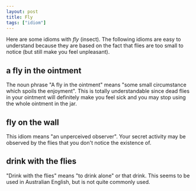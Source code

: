 ```yaml
---
layout: post
title: Fly
tags: ["idiom"]
---
```


Here are some idioms with *fly* (insect).
The following idioms are easy to understand because they are based on the fact that flies are too small to notice (but still make you feel unpleasant).

## a fly in the ointment
The noun phrase "A fly in the ointment" means "some small circumstance which spoils the enjoyment".
This is totally understandable since dead flies in your ointment will definitely make you feel sick and you may stop using the whole ointment in the jar.

## fly on the wall
This idiom means "an unperceived observer".
Your secret activity may be observed by the flies that you don't notice the existence of.

## drink with the flies
"Drink with the flies" means "to drink alone" or that drink.
This seems to be used in Australian English, but is not quite commonly used.
